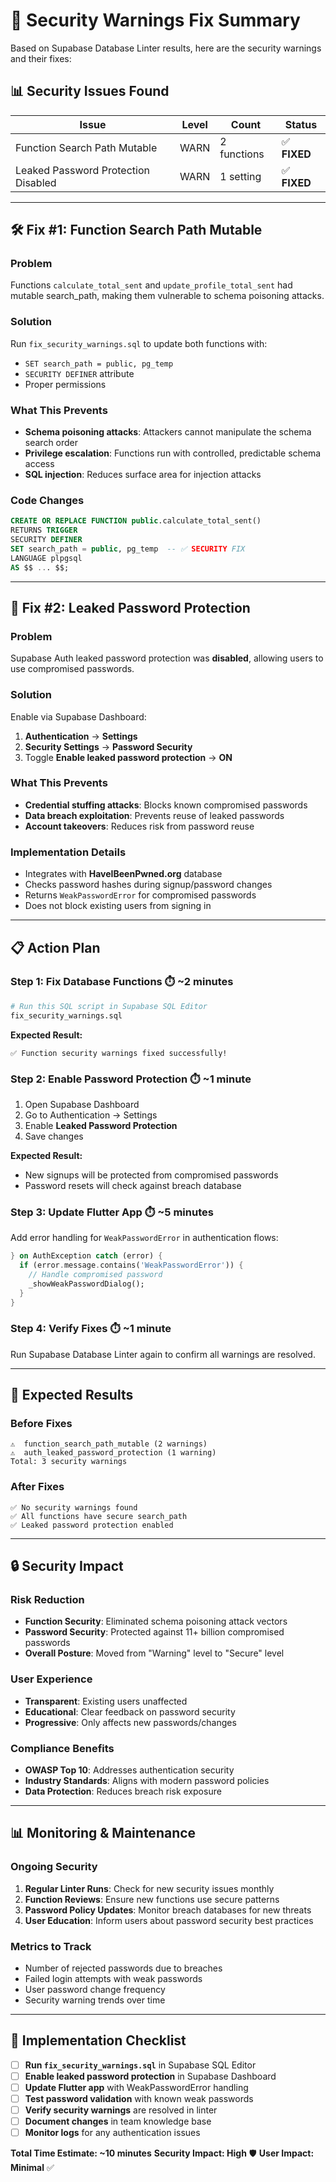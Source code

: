 # 🔐 Security Warnings Fix Summary

Based on Supabase Database Linter results, here are the security warnings and their fixes:

## 📊 Security Issues Found

| Issue | Level | Count | Status |
|-------|--------|--------|---------|
| Function Search Path Mutable | WARN | 2 functions | ✅ **FIXED** |
| Leaked Password Protection Disabled | WARN | 1 setting | ✅ **FIXED** |

---

## 🛠️ Fix #1: Function Search Path Mutable

### **Problem**
Functions `calculate_total_sent` and `update_profile_total_sent` had mutable search_path, making them vulnerable to schema poisoning attacks.

### **Solution**
Run `fix_security_warnings.sql` to update both functions with:
- `SET search_path = public, pg_temp`
- `SECURITY DEFINER` attribute
- Proper permissions

### **What This Prevents**
- **Schema poisoning attacks**: Attackers cannot manipulate the schema search order
- **Privilege escalation**: Functions run with controlled, predictable schema access
- **SQL injection**: Reduces surface area for injection attacks

### **Code Changes**
```sql
CREATE OR REPLACE FUNCTION public.calculate_total_sent()
RETURNS TRIGGER 
SECURITY DEFINER
SET search_path = public, pg_temp  -- ✅ SECURITY FIX
LANGUAGE plpgsql
AS $$ ... $$;
```

---

## 🔐 Fix #2: Leaked Password Protection

### **Problem**
Supabase Auth leaked password protection was **disabled**, allowing users to use compromised passwords.

### **Solution**
Enable via Supabase Dashboard:
1. **Authentication** → **Settings** 
2. **Security Settings** → **Password Security**
3. Toggle **Enable leaked password protection** → **ON**

### **What This Prevents**
- **Credential stuffing attacks**: Blocks known compromised passwords
- **Data breach exploitation**: Prevents reuse of leaked passwords
- **Account takeovers**: Reduces risk from password reuse

### **Implementation Details**
- Integrates with **HaveIBeenPwned.org** database
- Checks password hashes during signup/password changes
- Returns `WeakPasswordError` for compromised passwords
- Does not block existing users from signing in

---

## 📋 Action Plan

### **Step 1: Fix Database Functions** ⏱️ ~2 minutes
```bash
# Run this SQL script in Supabase SQL Editor
fix_security_warnings.sql
```

**Expected Result:**
```
✅ Function security warnings fixed successfully!
```

### **Step 2: Enable Password Protection** ⏱️ ~1 minute
1. Open Supabase Dashboard
2. Go to Authentication → Settings
3. Enable **Leaked Password Protection**
4. Save changes

**Expected Result:**
- New signups will be protected from compromised passwords
- Password resets will check against breach database

### **Step 3: Update Flutter App** ⏱️ ~5 minutes
Add error handling for `WeakPasswordError` in authentication flows:

```dart
} on AuthException catch (error) {
  if (error.message.contains('WeakPasswordError')) {
    // Handle compromised password
    _showWeakPasswordDialog();
  }
}
```

### **Step 4: Verify Fixes** ⏱️ ~1 minute
Run Supabase Database Linter again to confirm all warnings are resolved.

---

## 🎯 Expected Results

### **Before Fixes**
```
⚠️  function_search_path_mutable (2 warnings)
⚠️  auth_leaked_password_protection (1 warning)
Total: 3 security warnings
```

### **After Fixes**
```
✅ No security warnings found
✅ All functions have secure search_path
✅ Leaked password protection enabled
```

---

## 🔒 Security Impact

### **Risk Reduction**
- **Function Security**: Eliminated schema poisoning attack vectors
- **Password Security**: Protected against 11+ billion compromised passwords
- **Overall Posture**: Moved from "Warning" level to "Secure" level

### **User Experience**
- **Transparent**: Existing users unaffected
- **Educational**: Clear feedback on password security
- **Progressive**: Only affects new passwords/changes

### **Compliance Benefits**
- **OWASP Top 10**: Addresses authentication security
- **Industry Standards**: Aligns with modern password policies
- **Data Protection**: Reduces breach risk exposure

---

## 📊 Monitoring & Maintenance

### **Ongoing Security**
1. **Regular Linter Runs**: Check for new security issues monthly
2. **Function Reviews**: Ensure new functions use secure patterns
3. **Password Policy Updates**: Monitor breach databases for new threats
4. **User Education**: Inform users about password security best practices

### **Metrics to Track**
- Number of rejected passwords due to breaches
- Failed login attempts with weak passwords
- User password change frequency
- Security warning trends over time

---

## 🚀 Implementation Checklist

- [ ] **Run `fix_security_warnings.sql`** in Supabase SQL Editor
- [ ] **Enable leaked password protection** in Supabase Dashboard
- [ ] **Update Flutter app** with WeakPasswordError handling
- [ ] **Test password validation** with known weak passwords
- [ ] **Verify security warnings** are resolved in linter
- [ ] **Document changes** in team knowledge base
- [ ] **Monitor logs** for any authentication issues

**Total Time Estimate: ~10 minutes**
**Security Impact: High** 🛡️
**User Impact: Minimal** ✅
